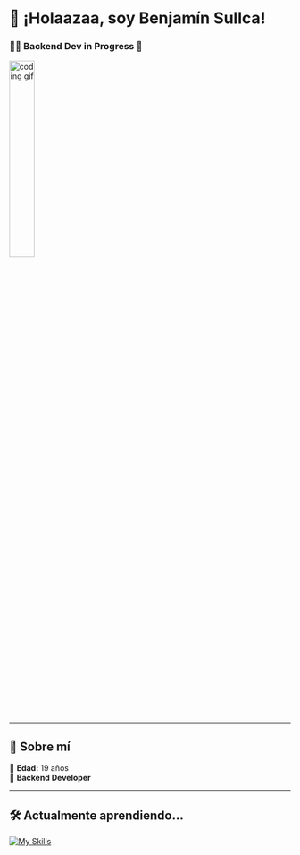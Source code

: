 # 👋 ¡Holaazaa, soy Benjamín Sullca!

### 🧑‍💻 Backend Dev in Progress 🚀

<img src="https://media2.giphy.com/media/v1.Y2lkPTc5MGI3NjExbzV1Z3F1bDAyeHIxYjkyN3FxNm10ZWxzMG82ZDF5cDJqb3E3NnozMyZlcD12MV9pbnRlcm5hbF9naWZfYnlfaWQmY3Q9Zw/0lGd2OXXHe4tFhb7Wh/giphy.gif" width="30%" alt="coding gif" />

---

## 📌 Sobre mí

🎂 **Edad:** 19 años  
🧠 **Backend Developer**  

---

## 🛠️ Actualmente aprendiendo...

[![My Skills](https://skillicons.dev/icons?i=,python,java,php,laravel,mysql,mongodb,bash,figma,notion&perline=7)](https://skillicons.dev)

